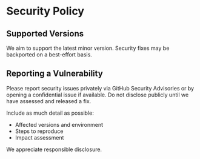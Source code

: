 # Security Policy

## Supported Versions

We aim to support the latest minor version. Security fixes may be backported on a best-effort basis.

## Reporting a Vulnerability

Please report security issues privately via GitHub Security Advisories or by opening a confidential issue if available. Do not disclose publicly until we have assessed and released a fix.

Include as much detail as possible:

- Affected versions and environment
- Steps to reproduce
- Impact assessment

We appreciate responsible disclosure.

